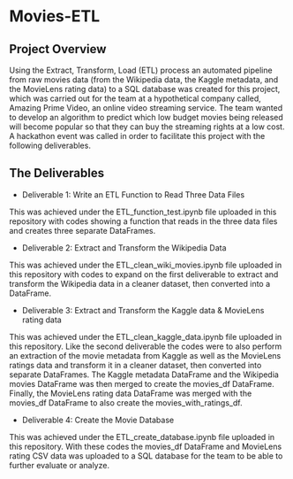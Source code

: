 # Movies-ETL

## Project Overview
Using the Extract, Transform, Load (ETL) process an automated pipeline from raw movies data (from the Wikipedia data, the Kaggle metadata, and the MovieLens rating data) to a SQL database was created for this project, which was carried out for the team at a hypothetical company called, Amazing Prime Video, an online video streaming service. The team wanted to develop an algorithm to predict which low budget movies being released will become popular so that they can buy the streaming rights at a low cost. A hackathon event was called in order to facilitate this project with the following deliverables. 

## The Deliverables
* Deliverable 1: Write an ETL Function to Read Three Data Files

This was achieved under the ETL_function_test.ipynb file uploaded in this repository with codes showing a function that reads in the three data files and creates three separate DataFrames.

* Deliverable 2: Extract and Transform the Wikipedia Data

This was achieved under the ETL_clean_wiki_movies.ipynb file uploaded in this repository with codes to expand on the first deliverable to extract and transform the Wikipedia data in a cleaner dataset, then converted into a DataFrame.

* Deliverable 3: Extract and Transform the Kaggle data & MovieLens rating data

This was achieved under the ETL_clean_kaggle_data.ipynb file uploaded in this repository. Like the second deliverable the codes were to also perform an extraction of the movie metadata from Kaggle as well as the MovieLens ratings data and transform it in a cleaner dataset, then converted into separate DataFrames. The Kaggle metadata DataFrame and the Wikipedia movies DataFrame was then merged to create the movies_df DataFrame. Finally, the MovieLens rating data DataFrame was merged with the movies_df DataFrame to also create the movies_with_ratings_df.

* Deliverable 4: Create the Movie Database

This was achieved under the ETL_create_database.ipynb file uploaded in this repository. With these codes the movies_df DataFrame and MovieLens rating CSV data was uploaded to a SQL database for the team to be able to further evaluate or analyze.
